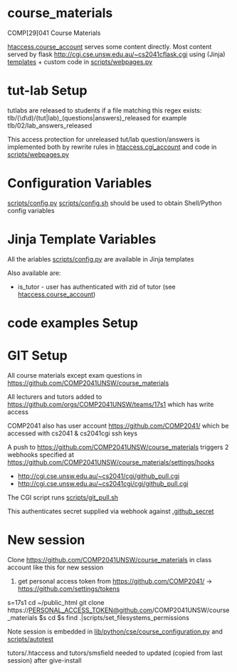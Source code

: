 # course_materials
COMP[29]041 Course Materials

[htaccess.course_account](htaccess.course_account) serves some content directly.
Most content served by flask http://cgi.cse.unsw.edu.au/~cs2041cflask.cgi
using (Jinja) [templates](templates) + custom code in [scripts/webpages.py](scripts/webpages.py)


# tut-lab Setup

tutlabs are released to students if a file matching this regex exists:
tlb/(\d\d)/(tut|lab)_(questions|answers)_released 
for example tlb/02/lab_answers_released

This access protection for unreleased tut/lab question/answers
is implemented both by rewrite rules in [htaccess.cgi_account](htaccess.course_account)
and code in [scripts/webpages.py](scripts/webpages.py)

# Configuration Variables

[scripts/config.py](scripts/config.py) [scripts/config.sh](scripts/config.s)
should be used to obtain Shell/Python config variables

# Jinja Template Variables

All the ariables [scripts/config.py](scripts/config.py) are available in Jinja templates

Also available are:

* is_tutor - user has authenticated with zid of tutor (see [htaccess.course_account](htaccess.course_account))



# code examples Setup

# GIT Setup

All course materials except exam questions in https://github.com/COMP2041UNSW/course_materials

All lecturers and tutors added to https://github.com/orgs/COMP2041UNSW/teams/17s1
which has write access

COMP2041 also has user account https://github.com/COMP2041/
which be accessed with cs2041 & cs2041cgi ssh keys


A push to https://github.com/COMP2041UNSW/course_materials triggers 2 webhooks
specified at https://github.com/COMP2041UNSW/course_materials/settings/hooks
* http://cgi.cse.unsw.edu.au/~cs2041/cgi/github_pull.cgi 
* http://cgi.cse.unsw.edu.au/~cs2041cgi/cgi/github_pull.cgi 

The CGI script runs [scripts/git_pull.sh](scripts/git_pull.sh)

This authenticates secret supplied via webhook against [.github_secret]()

# New session

Clone https://github.com/COMP2041UNSW/course_materials in class account like this for new session

1) get personal access token from https://github.com/COMP2041/ -> https://github.com/settings/tokens 

 s=17s1
 cd ~/public_html
 git clone https://PERSONAL_ACCESS_TOKEN@github.com/COMP2041UNSW/course_materials $s
 cd $s
 find .|scripts/set_filesystems_permissions

Note session is embedded in [lib/python/cse/course_configuration.py](lib/python/cse/course_configuration.py)
and [scripts/autotest](scripts/autotest)

tutors/.htaccess and tutors/smsfield needed to updated (copied from last session)
after give-install 
